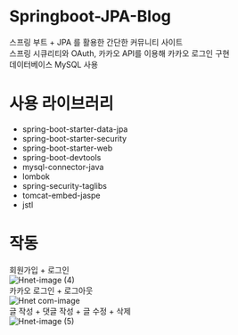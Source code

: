 # Springboot-JPA-Blog
스프링 부트 + JPA 를 활용한 간단한 커뮤니티 사이트 <br/>
스프링 시큐리티와 OAuth, 카카오 API를 이용해 카카오 로그인 구현 <br/>
데이터베이스 MySQL 사용 
<br/>
# 사용 라이브러리
  + spring-boot-starter-data-jpa
  + spring-boot-starter-security
  + spring-boot-starter-web
  + spring-boot-devtools
  + mysql-connector-java
  + lombok
  + spring-security-taglibs
  + tomcat-embed-jaspe
  + jstl

# 작동
회원가입 + 로그인 <br/>
![Hnet-image (4)](https://user-images.githubusercontent.com/62788445/159629803-6491f384-ea3d-48d1-ac1d-c9508d3db480.gif)
<br/>
카카오 로그인 + 로그아웃 <br/>
![Hnet com-image](https://user-images.githubusercontent.com/62788445/159633828-a1334e40-9fcd-4843-8a27-e27c3dc3ff14.gif)
<br/>
글 작성 + 댓글 작성 + 글 수정 + 삭제 <br/>
![Hnet-image (5)](https://user-images.githubusercontent.com/62788445/159634280-72e12c1a-63ec-42fa-a048-0748f9b8b079.gif)
